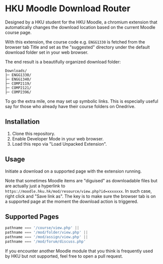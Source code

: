 # HKU Moodle Download Router
Designed by a HKU student for the HKU Moodle, a chromium extension that automatically changes the download location based on the current Moodle course page.  

With this extension, the course code e.g. `ENGG1330` is fetched from the browser tab Title and set as the "suggested" directory under the default download folder set in your web browser.

The end result is a beautifully organized download folder:

```
Downloads/
├─ ENGG1330/
├─ ENGG1340/
├─ COMP2119/
├─ COMP2121/
├─ COMP2396/
```

To go the extra mile, one may set up symbolic links. This is especially useful say for those who already have their course folders on Onedrive. 

## Installation
1. Clone this repository.
2. Enable Developer Mode in your web browser.
3. Load this repo via "Load Unpacked Extension".

## Usage
Initiate a download on a supported page with the extension running.

Note that sometimes Moodle items are "diguised" as downloadable files but are actually just a hyperlink to `https://moodle.hku.hk/mod/resource/view.php?id=xxxxxxx`. In such case, right click and "Save link as". The key is to make sure the browser tab is on a supported page at the moment the download action is triggered.

## Supported Pages
```js
pathname === '/course/view.php' ||
pathname === '/mod/folder/view.php' ||
pathname === '/mod/assign/view.php' ||
pathname === '/mod/forum/discuss.php'
```

If you encounter another Moodle module that you think is frequently used by HKU but not supported, feel free to open a pull request.
